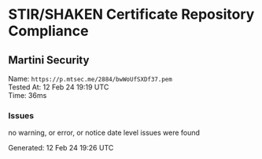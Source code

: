 # STIR/SHAKEN Certificate Repository Compliance

## Martini Security

Name: `https://p.mtsec.me/2884/bwWoUfSXDf37.pem`\
Tested At: 12 Feb 24 19:19 UTC\
Time: 36ms

### Issues

no warning, or error, or notice date level issues were found

Generated: 12 Feb 24 19:26 UTC